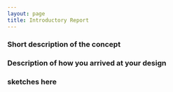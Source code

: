 ```yaml
---
layout: page
title: Introductory Report
---
```



### Short description of the concept

### Description of how you arrived at your design

### sketches here
